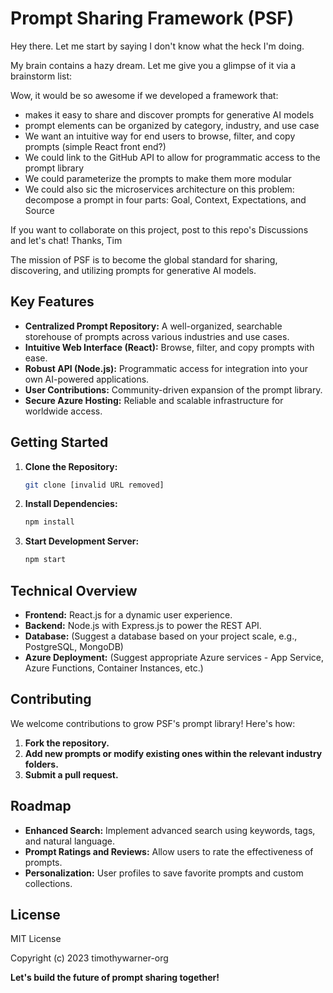 # Prompt Sharing Framework (PSF)

Hey there. Let me start by saying I don't know what the heck I'm doing.

My brain contains a hazy dream. Let me give you a glimpse of it via a brainstorm list:

Wow, it would be so awesome if we developed a framework that:

- makes it easy to share and discover prompts for generative AI models
- prompt elements can be organized by category, industry, and use case
- We want an intuitive way for end users to browse, filter, and copy prompts (simple React front end?)
- We could link to the GitHub API to allow for programmatic access to the prompt library
- We could parameterize the prompts to make them more modular
- We could also sic the microservices architecture on this problem: decompose a prompt in four parts: Goal, Context, Expectations, and Source

If you want to collaborate on this project, post to this repo's Discussions and let's chat! Thanks, Tim












The mission of PSF is to become the global standard for sharing, discovering, and utilizing prompts for generative AI models.

## Key Features

*   **Centralized Prompt Repository:** A well-organized, searchable storehouse of prompts across various industries and use cases.
*   **Intuitive Web Interface (React):** Browse, filter, and copy prompts with ease.
*   **Robust API (Node.js):** Programmatic access for integration into your own AI-powered applications.
*   **User Contributions:** Community-driven expansion of the prompt library.
*   **Secure Azure Hosting:** Reliable and scalable infrastructure for worldwide access.

## Getting Started

1.  **Clone the Repository:**
    ```bash
    git clone [invalid URL removed]
    ```

2.  **Install Dependencies:**
    ```bash
    npm install
    ```

3.  **Start Development Server:**
    ```bash
    npm start
    ```

## Technical Overview

*   **Frontend:** React.js for a dynamic user experience.
*   **Backend:** Node.js with Express.js to power the REST API.
*   **Database:** (Suggest a database based on your project scale, e.g., PostgreSQL, MongoDB)
*   **Azure Deployment:** (Suggest appropriate Azure services - App Service, Azure Functions, Container Instances, etc.)

## Contributing

We welcome contributions to grow PSF's prompt library! Here's how:

1.  **Fork the repository.**
2.  **Add new prompts or modify existing ones within the relevant industry folders.**
3.  **Submit a pull request.**

## Roadmap

*   **Enhanced Search:** Implement advanced search using keywords, tags, and natural language.
*   **Prompt Ratings and Reviews:** Allow users to rate the effectiveness of prompts.
*   **Personalization:** User profiles to save favorite prompts and custom collections.

## License

MIT License

Copyright (c) 2023 timothywarner-org

**Let's build the future of prompt sharing together!**
